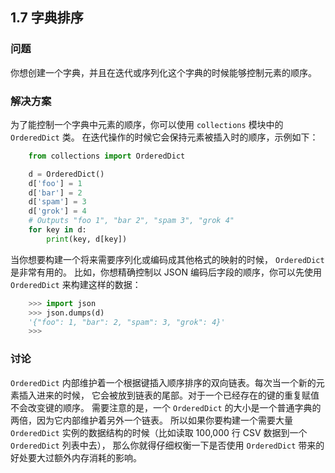 ## 1.7 字典排序 ##
### 问题 ###
你想创建一个字典，并且在迭代或序列化这个字典的时候能够控制元素的顺序。
### 解决方案 ###
为了能控制一个字典中元素的顺序，你可以使用 ``collections`` 模块中的 ``OrderedDict`` 类。
在迭代操作的时候它会保持元素被插入时的顺序，示例如下：
```python
    from collections import OrderedDict

    d = OrderedDict()
    d['foo'] = 1
    d['bar'] = 2
    d['spam'] = 3
    d['grok'] = 4
    # Outputs "foo 1", "bar 2", "spam 3", "grok 4"
    for key in d:
        print(key, d[key])

```
当你想要构建一个将来需要序列化或编码成其他格式的映射的时候， ``OrderedDict`` 是非常有用的。
比如，你想精确控制以 JSON 编码后字段的顺序，你可以先使用 ``OrderedDict`` 来构建这样的数据：
```python
    >>> import json
    >>> json.dumps(d)
    '{"foo": 1, "bar": 2, "spam": 3, "grok": 4}'
    >>>

```
### 讨论 ###
``OrderedDict`` 内部维护着一个根据键插入顺序排序的双向链表。每次当一个新的元素插入进来的时候，
它会被放到链表的尾部。对于一个已经存在的键的重复赋值不会改变键的顺序。
需要注意的是，一个 ``OrderedDict`` 的大小是一个普通字典的两倍，因为它内部维护着另外一个链表。
所以如果你要构建一个需要大量 ``OrderedDict`` 实例的数据结构的时候（比如读取 100,000 行 CSV 数据到一个 ``OrderedDict`` 列表中去），
那么你就得仔细权衡一下是否使用 ``OrderedDict`` 带来的好处要大过额外内存消耗的影响。
